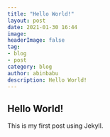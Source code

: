 ```yaml
---
title: "Hello World!"
layout: post
date: 2021-01-30 16:44
image:
headerImage: false
tag:
- blog
- post
category: blog
author: abinbabu
description: Hello World!
---
```


## Hello World!

This is my first post using Jekyll.
